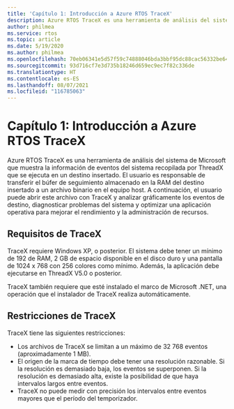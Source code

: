 ```yaml
---
title: 'Capítulo 1: Introducción a Azure RTOS TraceX'
description: Azure RTOS TraceX es una herramienta de análisis del sistema de Microsoft que muestra la información de eventos del sistema recopilada por ThreadX que se ejecuta en un destino insertado.
author: philmea
ms.service: rtos
ms.topic: article
ms.date: 5/19/2020
ms.author: philmea
ms.openlocfilehash: 70eb06341e5d57f59c74888046bda3bbf95dc88cac56332be640d9576551796f
ms.sourcegitcommit: 93d716cf7e3d735b18246d659ec9ec7f82c336de
ms.translationtype: HT
ms.contentlocale: es-ES
ms.lasthandoff: 08/07/2021
ms.locfileid: "116785063"
---
```

# <a name="chapter-1---introduction-to-azure-rtos-tracex"></a>Capítulo 1: Introducción a Azure RTOS TraceX

Azure RTOS TraceX es una herramienta de análisis del sistema de Microsoft que muestra la información de eventos del sistema recopilada por ThreadX que se ejecuta en un destino insertado. El usuario es responsable de transferir el búfer de seguimiento almacenado en la RAM del destino insertado a un archivo binario en el equipo host. A continuación, el usuario puede abrir este archivo con TraceX y analizar gráficamente los eventos de destino, diagnosticar problemas del sistema y optimizar una aplicación operativa para mejorar el rendimiento y la administración de recursos.

## <a name="tracex-requirements"></a>Requisitos de TraceX

TraceX requiere Windows XP, o posterior. El sistema debe tener un mínimo de 192 de RAM, 2 GB de espacio disponible en el disco duro y una pantalla de 1024 x 768 con 256 colores como mínimo. Además, la aplicación debe ejecutarse en ThreadX V5.0 o posterior.

TraceX también requiere que esté instalado el marco de Microsoft .NET, una operación que el instalador de TraceX realiza automáticamente.

## <a name="tracex-constraints"></a>Restricciones de TraceX

TraceX tiene las siguientes restricciones:

- Los archivos de TraceX se limitan a un máximo de 32 768 eventos (aproximadamente 1 MB).
- El origen de la marca de tiempo debe tener una resolución razonable. Si la resolución es demasiado baja, los eventos se superponen. Si la resolución es demasiado alta, existe la posibilidad de que haya intervalos largos entre eventos.
- TraceX no puede medir con precisión los intervalos entre eventos mayores que el período del temporizador.
